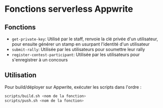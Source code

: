 # Fonctions serverless Appwrite

## Fonctions

- `get-private-key`: Utilisé par le staff, renvoie la clé privée d'un utilisateur, pour ensuite générer un stamp en usurpant l'identité d'un utilisateur
- `submit-rally`: Utilisée par les utilisateurs pour soumettre leur rally
- `register-contest-participant`: Utilisée par les utilisateurs pour s'enregistrer à un concours

## Utilisation
Pour build/déployer sur Appwrite, exécuter les scripts dans l'ordre :

```bash
scripts/build.sh <nom de la fonction>
scripts/push.sh <nom de la fonction>
```